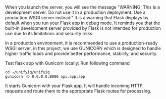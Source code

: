When you launch the server, you will see the message "WARNING: This is a development server. Do not use it in a
production deployment. Use a production WSGI server instead." It is a warning that Flask displays by default when you
run your Flask app in debug mode.
It reminds you that the built-in development server provided by Flask is not intended for production use due to its
limitations and security risks.

In a production environment, it is recommended to use a production-ready WSGI server, in this project, we use GUNICORN
which is designed to handle higher traffic loads and provide better performance, stability, and security.

Test flask app with Gunicorn locally:
Run following command

```commandline
cd ~/unifyiq/unifyiq
gunicorn -b 0.0.0.0:8080 api.app:app
```

It starts Gunicorn with your Flask app. It will handle incoming HTTP requests and route them to the appropriate Flask
routes for processing.

